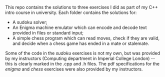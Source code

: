 This repo contains the solutions to three exercises I did as part of my C++ intro course in university. Each folder contains the solutions for: 

* A sudoku solver; 
* An Enigma machine emulator which can encode and decode text provided in files or standard input;
* A simple chess program which can read moves, check if they are valid, and decide when a chess game has ended in a mate or stalemate. 

Some of the code in the *sudoku* exercises is not my own, but was provided by my instructors (Computing department in Imperial College London) -- this is clearly marked in the .cpp and .h files. The pdf specifications for the *enigma* and *chess* exercises were also provided by my instructors. 
